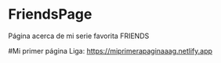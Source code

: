 # FriendsPage
Página acerca de mi serie favorita FRIENDS

#Mi primer página
Liga: https://miprimerapaginaaag.netlify.app
